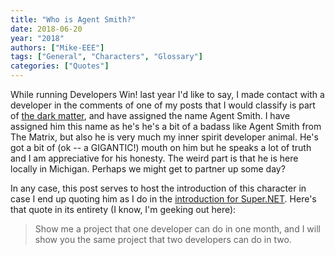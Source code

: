 ```yaml
---
title: "Who is Agent Smith?"
date: 2018-06-20
year: "2018"
authors: ["Mike-EEE"]
tags: ["General", "Characters", "Glossary"]
categories: ["Quotes"]
---
```


While running Developers Win! last year I'd like to say, I made contact with a developer in the comments of one of my posts that I would classify is part of [the dark matter](https://www.hanselman.com/blog/DarkMatterDevelopersTheUnseen99.aspx), and have assigned the name Agent Smith.  I have assigned him this name as he's he's a bit of a badass like Agent Smith from The Matrix, but also he is very much my inner spirit developer animal.  He's got a bit of (ok -- a GIGANTIC!) mouth on him but he speaks a lot of truth and I am appreciative for his honesty.  The weird part is that he is here locally in Michigan.  Perhaps we might get to partner up some day?

In any case, this post serves to host the introduction of this character in case I end up quoting him as I do in the [introduction for Super.NET](https://superdotnet.run).  Here's that quote in its entirety (I know, I'm geeking out here):

> Show me a project that one developer can do in one month, and I will show you the same project that two developers can do in two.